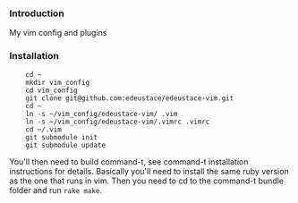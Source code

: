 ### Introduction
My vim config and plugins

### Installation
        cd ~
        mkdir vim_config
        cd vim_config
        git clone git@github.com:edeustace/edeustace-vim.git
        cd ~
        ln -s ~/vim_config/edeustace-vim/ .vim
        ln -s ~/vim_config/edeustace-vim/.vimrc .vimrc
        cd ~/.vim
        git submodule init
        git submodule update

You'll then need to build command-t, see command-t installation instructions for details. Basically you'll need to install the same ruby version as the one that runs in vim. Then you need to cd to the command-t bundle folder and run ````rake make````.


